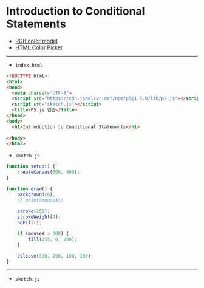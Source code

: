 # Introduction to Conditional Statements

- [RGB color model](https://en.wikipedia.org/wiki/RGB_color_model)
- [HTML Color Picker](https://www.w3schools.com/colors/colors_picker.asp)

---

- `index.html`

```html
<!DOCTYPE html>
<html>
<head>
  <meta charset="UTF-8">
  <script src="https://cdn.jsdelivr.net/npm/p5@1.5.0/lib/p5.js"></script>
  <script src="sketch.js"></script>
  <title>P5.js 연습</title>
</head>
<body>
  <h1>Introduction to Conditional Statements</h1>
  
</body>
</html>
```


- `sketch.js`

```javascript
function setup() {
    createCanvas(600, 400);
}

function draw() {
    background(0);
    // print(mouseX);
    
    stroke(255);
    strokeWeight(4);
    noFill();

    if (mouseX > 300) {
        fill(255, 0, 200); 
    }

    ellipse(300, 200, 100, 100);   
}
```

---

- `sketch.js`

```javascript

```


